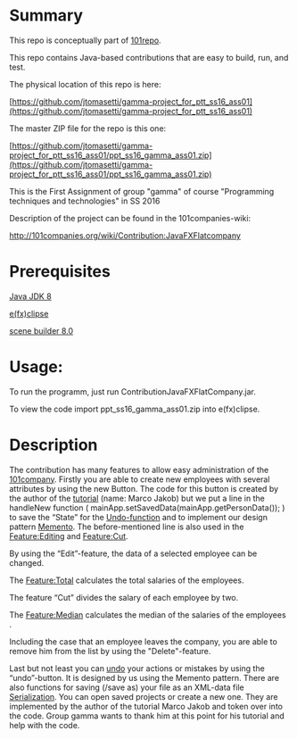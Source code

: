 #  Summary
This repo is conceptually part of [101repo](http://101companies.org/wiki/).

This repo contains Java-based contributions that are easy to build, run, and test.

The physical location of this repo is here:

[https://github.com/jtomasetti/gamma-project_for_ptt_ss16_ass01](https://github.com/jtomasetti/gamma-project_for_ptt_ss16_ass01)

The master ZIP file for the repo is this one:

[https://github.com/jtomasetti/gamma-project_for_ptt_ss16_ass01/ppt_ss16_gamma_ass01.zip](https://github.com/jtomasetti/gamma-project_for_ptt_ss16_ass01/ppt_ss16_gamma_ass01.zip)

This is the First Assignment of group "gamma" of course "Programming techniques and technologies" in SS 2016

Description of the project can be found in the 101companies-wiki:

http://101companies.org/wiki/Contribution:JavaFXFlatcompany

# Prerequisites

[Java JDK 8](http://www.oracle.com/technetwork/java/javase/downloads/index.html)

[e(fx)clipse](http://efxclipse.bestsolution.at/install.html#all-in-one)

[scene builder 8.0](http://gluonhq.com/open-source/scene-builder/)

# Usage:

  To run the programm, just run ContributionJavaFXFlatCompany.jar.
  
  To view the code import ppt_ss16_gamma_ass01.zip into e(fx)clipse.
  
# Description

The contribution has many features to allow easy administration of the [101company](http://101companies.org/wiki/101company). Firstly you are able to create new employees with several attributes by using the new Button. The code for this button is created by the author of the [tutorial](http://code.makery.ch/library/javafx-8-tutorial/part1/::tutorial)  (name: Marco Jakob) but we put a line in the handleNew function ( mainApp.setSavedData(mainApp.getPersonData()); ) to save the “State” for the  [Undo-function](http://101companies.org/wiki/Feature:Undo-redo) and to implement our design pattern [Memento](https://en.wikipedia.org/wiki/Memento). The before-mentioned line is also used in the [Feature:Editing](http://101companies.org/wiki/Feature:Editing) and [Feature:Cut](http://101companies.org/wiki/Feature:Cut).

By using the “Edit”-feature, the data of a selected employee can be changed.

The [Feature:Total](http://101companies.org/wiki/Feature:Total) calculates the total salaries of the employees.

The feature “Cut” divides the salary of each employee by two.

The [Feature:Median](http://101companies.org/wiki/Feature:Median) calculates the median of the salaries of the employees . 

Including the case that an employee leaves the company, you are able to remove him from the list by using the "Delete"-feature.

Last but not least you can [undo](http://101companies.org/wiki/Feature:Undo-redo) your actions or mistakes by using the “undo”-button. It is designed by us using the Memento pattern. There are also functions for saving (/save as) your file as an XML-data file [Serialization](http://101companies.org/wiki/Serizalation). You can open saved projects or create a new one. They are  implemented by the author of the tutorial Marco Jakob and token over into the code. Group gamma wants to thank him at this point for his tutorial and help with the code.

  
  
